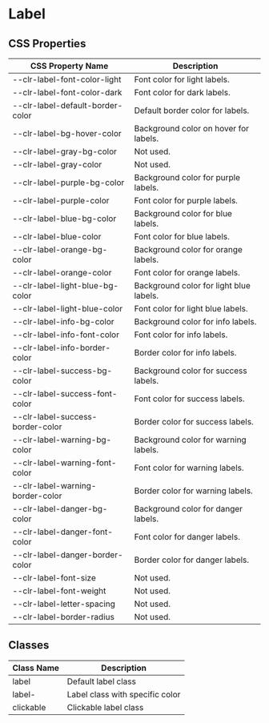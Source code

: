 # Label

## CSS Properties

| CSS Property Name                | Description                             |
| -------------------------------- | --------------------------------------- |
| --clr-label-font-color-light     | Font color for light labels.            |
| --clr-label-font-color-dark      | Font color for dark labels.             |
| --clr-label-default-border-color | Default border color for labels.        |
| --clr-label-bg-hover-color       | Background color on hover for labels.   |
| --clr-label-gray-bg-color        | Not used.                               |
| --clr-label-gray-color           | Not used.                               |
| --clr-label-purple-bg-color      | Background color for purple labels.     |
| --clr-label-purple-color         | Font color for purple labels.           |
| --clr-label-blue-bg-color        | Background color for blue labels.       |
| --clr-label-blue-color           | Font color for blue labels.             |
| --clr-label-orange-bg-color      | Background color for orange labels.     |
| --clr-label-orange-color         | Font color for orange labels.           |
| --clr-label-light-blue-bg-color  | Background color for light blue labels. |
| --clr-label-light-blue-color     | Font color for light blue labels.       |
| --clr-label-info-bg-color        | Background color for info labels.       |
| --clr-label-info-font-color      | Font color for info labels.             |
| --clr-label-info-border-color    | Border color for info labels.           |
| --clr-label-success-bg-color     | Background color for success labels.    |
| --clr-label-success-font-color   | Font color for success labels.          |
| --clr-label-success-border-color | Border color for success labels.        |
| --clr-label-warning-bg-color     | Background color for warning labels.    |
| --clr-label-warning-font-color   | Font color for warning labels.          |
| --clr-label-warning-border-color | Border color for warning labels.        |
| --clr-label-danger-bg-color      | Background color for danger labels.     |
| --clr-label-danger-font-color    | Font color for danger labels.           |
| --clr-label-danger-border-color  | Border color for danger labels.         |
| --clr-label-font-size            | Not used.                               |
| --clr-label-font-weight          | Not used.                               |
| --clr-label-letter-spacing       | Not used.                               |
| --clr-label-border-radius        | Not used.                               |

## Classes

| Class Name    | Description                     |
| ------------- | ------------------------------- |
| label         | Default label class             |
| label-<color> | Label class with specific color |
| clickable     | Clickable label class           |
